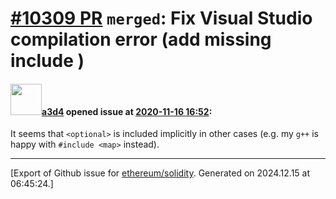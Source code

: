 # [\#10309 PR](https://github.com/ethereum/solidity/pull/10309) `merged`: Fix Visual Studio compilation error (add missing include <optional>)

#### <img src="https://avatars.githubusercontent.com/u/60588784?v=4" width="50">[a3d4](https://github.com/a3d4) opened issue at [2020-11-16 16:52](https://github.com/ethereum/solidity/pull/10309):

It seems that `<optional>` is included implicitly in other cases (e.g. my `g++` is happy with `#include <map>` instead).




-------------------------------------------------------------------------------



[Export of Github issue for [ethereum/solidity](https://github.com/ethereum/solidity). Generated on 2024.12.15 at 06:45:24.]
